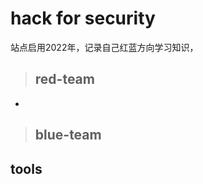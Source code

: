 # hack for security

站点启用2022年，记录自己红蓝方向学习知识，



> ## **red-team**
>

* 

> ## **blue-team**
>

    

## tools

